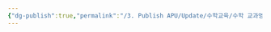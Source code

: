```yaml
---
{"dg-publish":true,"permalink":"/3. Publish APU/Update/수학교육/수학 교과영역/단원/확률/","noteIcon":"","created":"","updated":""}
---
```


